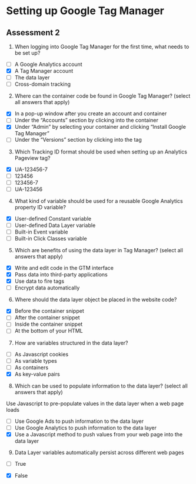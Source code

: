 # Setting up Google Tag Manager


## Assessment 2

1. When logging into Google Tag Manager for the first time, what needs to be set up?

- [ ] A Google Analytics account
- [x] A Tag Manager account
- [ ] The data layer
- [ ] Cross-domain tracking

2. Where can the container code be found in Google Tag Manager? (select all answers that apply)

- [x] In a pop-up window after you create an account and container
- [ ] Under the “Accounts” section by clicking into the container
- [x] Under “Admin” by selecting your container and clicking “Install Google Tag Manager”
- [ ] Under the “Versions” section by clicking into the tag

3. Which Tracking ID format should be used when setting up an Analytics Pageview tag?

- [x] UA-123456-7
- [ ] 123456
- [ ] 123456-7
- [ ] UA-123456

4. What kind of variable should be used for a reusable Google Analytics property ID variable?

- [x] User-defined Constant variable
- [ ] User-defined Data Layer variable
- [ ] Built-in Event variable
- [ ] Built-in Click Classes variable

5. Which are benefits of using the data layer in Tag Manager? (select all answers that apply)

- [x] Write and edit code in the GTM interface
- [x] Pass data into third-party applications
- [x] Use data to fire tags
- [ ] Encrypt data automatically

6. Where should the data layer object be placed in the website code?

- [x] Before the container snippet
- [ ] After the container snippet
- [ ] Inside the container snippet
- [ ] At the bottom of your HTML

7. How are variables structured in the data layer?

- [ ] As Javascript cookies
- [ ] As variable types
- [ ] As containers
- [x] As key-value pairs

8. Which can be used to populate information to the data layer? (select all answers that apply)

 Use Javascript to pre-populate values in the data layer when a web page loads
- [ ] Use Google Ads to push information to the data layer
- [ ] Use Google Analytics to push information to the data layer
- [x] Use a Javascript method to push values from your web page into the data layer

9. Data Layer variables automatically persist across different web pages

- [ ] True
- [x] False
 
